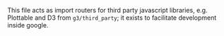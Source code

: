 This file acts as import routers for third party javascript libraries,
e.g. Plottable and D3 from `g3/third_party`; it exists to facilitate development
inside google.
